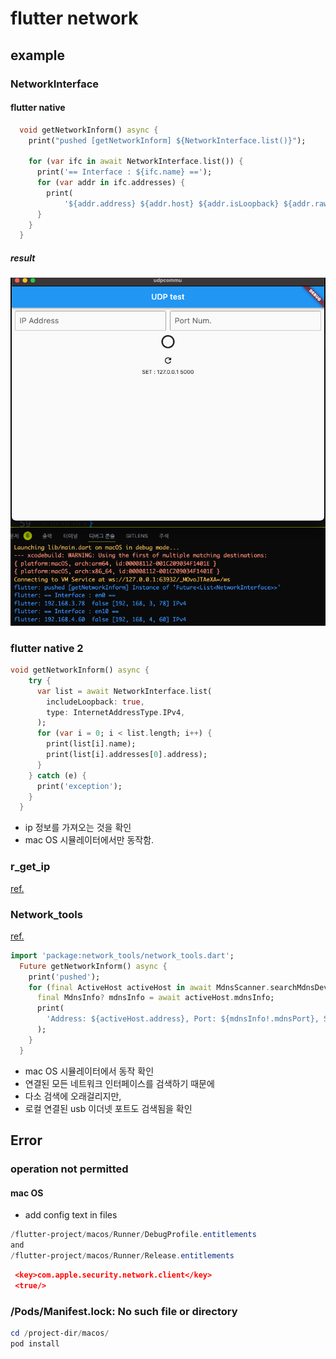 # flutter network

## example

### NetworkInterface

#### flutter native

```dart
  void getNetworkInform() async {
    print("pushed [getNetworkInform] ${NetworkInterface.list()}");

    for (var ifc in await NetworkInterface.list()) {
      print('== Interface : ${ifc.name} ==');
      for (var addr in ifc.addresses) {
        print(
            '${addr.address} ${addr.host} ${addr.isLoopback} ${addr.rawAddress} ${addr.type.name}');
      }
    }
  }
```

##### result

![결과](./image/img_flutter_network_get_01.png)

### flutter native 2

```dart
void getNetworkInform() async {
    try {
      var list = await NetworkInterface.list(
        includeLoopback: true,
        type: InternetAddressType.IPv4,
      );
      for (var i = 0; i < list.length; i++) {
        print(list[i].name);
        print(list[i].addresses[0].address);
      }
    } catch (e) {
      print('exception');
    }
  }
```

- ip 정보를 가져오는 것을 확인
- mac OS 시뮬레이터에서만 동작함.

### r_get_ip

[ref.](https://pub.dev/packages/r_get_ip)

### Network_tools

[ref.](https://pub.dev/packages/network_tools)

```dart
import 'package:network_tools/network_tools.dart';
  Future getNetworkInform() async {
    print('pushed');
    for (final ActiveHost activeHost in await MdnsScanner.searchMdnsDevices()) {
      final MdnsInfo? mdnsInfo = await activeHost.mdnsInfo;
      print(
        'Address: ${activeHost.address}, Port: ${mdnsInfo!.mdnsPort}, ServiceType: ${mdnsInfo.mdnsServiceType}, MdnsName: ${mdnsInfo.getOnlyTheStartOfMdnsName()}, Mdns Device Name: ${mdnsInfo.mdnsSrvTarget}',
      );
    }
  }
```

- mac OS 시뮬레이터에서 동작 확인
- 연결된 모든 네트워크 인터페이스를 검색하기 때문에
- 다소 검색에 오래걸리지만,
- 로컬 연결된 usb 이더넷 포트도 검색됨을 확인

## Error

### operation not permitted

#### mac OS

- add config text in files

```powershell
/flutter-project/macos/Runner/DebugProfile.entitlements
and
/flutter-project/macos/Runner/Release.entitlements
```

```json
 <key>com.apple.security.network.client</key>
 <true/>
```

### /Pods/Manifest.lock: No such file or directory

```powershell
cd /project-dir/macos/
pod install
```
